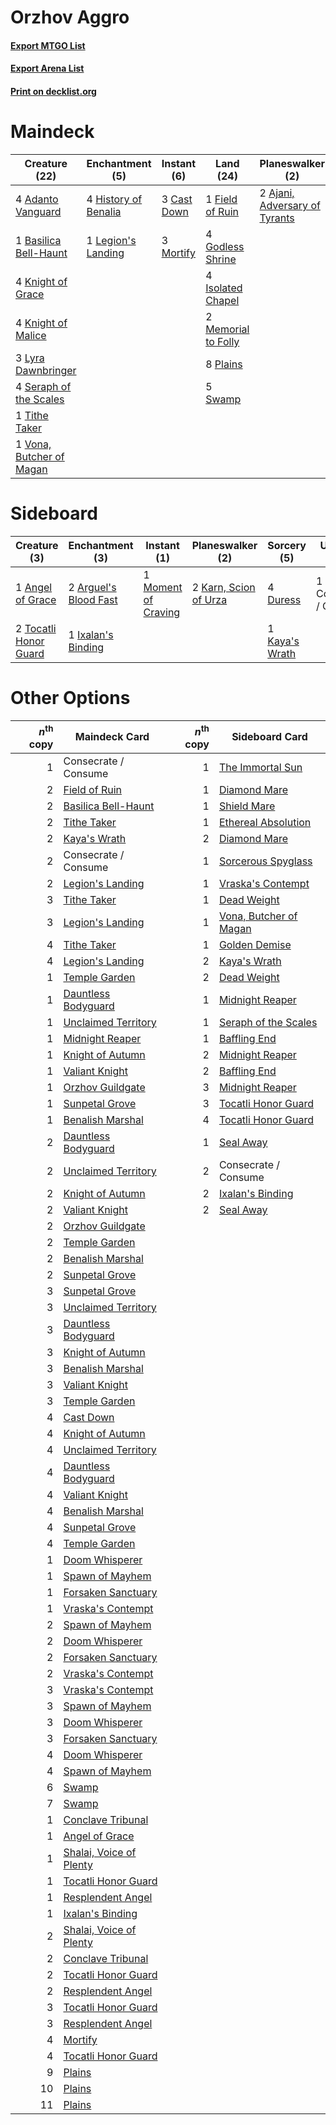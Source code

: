 # Orzhov Aggro

#### [Export MTGO List](../collection/Orzhov%20Aggro/Orzhov%20Aggro.txt)
#### [Export Arena List](../collection/Orzhov%20Aggro/Orzhov%20Aggro_arena.txt)
#### [Print on decklist.org](http://decklist.org/?deckmain=4%09Adanto%20Vanguard%0A2%09Ajani,%20Adversary%20of%20Tyrants%0A1%09Basilica%20Bell-Haunt%0A3%09Cast%20Down%0A1%09Field%20of%20Ruin%0A4%09Godless%20Shrine%0A4%09History%20of%20Benalia%0A4%09Isolated%20Chapel%0A1%09Kaya's%20Wrath%0A4%09Knight%20of%20Grace%0A4%09Knight%20of%20Malice%0A1%09Legion's%20Landing%0A3%09Lyra%20Dawnbringer%0A2%09Memorial%20to%20Folly%0A3%09Mortify%0A8%09Plains%0A4%09Seraph%20of%20the%20Scales%0A5%09Swamp%0A1%09Tithe%20Taker%0A1%09Vona,%20Butcher%20of%20Magan&deckside=1%09Angel%20of%20Grace%0A2%09Arguel's%20Blood%20Fast%0A1%09Consecrate%20/%20Consume%0A4%09Duress%0A1%09Ixalan's%20Binding%0A2%09Karn,%20Scion%20of%20Urza%0A1%09Kaya's%20Wrath%0A1%09Moment%20of%20Craving%0A2%09Tocatli%20Honor%20Guard)
# Maindeck

|                                           Creature (22)                                           |                                        Enchantment (5)                                        |                                     Instant (6)                                      |                                          Land (24)                                           |                                            Planeswalker (2)                                            |                                       Sorcery (1)                                       |
|---------------------------------------------------------------------------------------------------|-----------------------------------------------------------------------------------------------|--------------------------------------------------------------------------------------|----------------------------------------------------------------------------------------------|--------------------------------------------------------------------------------------------------------|-----------------------------------------------------------------------------------------|
|4 [Adanto Vanguard](http://gatherer.wizards.com/Pages/Card/Details.aspx?multiverseid=435152)       |4 [History of Benalia](http://gatherer.wizards.com/Pages/Card/Details.aspx?multiverseid=442909)|3 [Cast Down](http://gatherer.wizards.com/Pages/Card/Details.aspx?multiverseid=442969)|1 [Field of Ruin](http://gatherer.wizards.com/Pages/Card/Details.aspx?multiverseid=435415)    |2 [Ajani, Adversary of Tyrants](http://gatherer.wizards.com/Pages/Card/Details.aspx?multiverseid=447139)|1 [Kaya's Wrath](http://gatherer.wizards.com/Pages/Card/Details.aspx?multiverseid=457331)|
|1 [Basilica Bell-Haunt](http://gatherer.wizards.com/Pages/Card/Details.aspx?multiverseid=457300)   |1 [Legion's Landing](http://gatherer.wizards.com/Pages/Card/Details.aspx?multiverseid=435173)  |3 [Mortify](http://gatherer.wizards.com/Pages/Card/Details.aspx?multiverseid=420829)  |4 [Godless Shrine](http://gatherer.wizards.com/Pages/Card/Details.aspx?multiverseid=405099)   |                                                                                                        |                                                                                         |
|4 [Knight of Grace](http://gatherer.wizards.com/Pages/Card/Details.aspx?multiverseid=442911)       |                                                                                               |                                                                                      |4 [Isolated Chapel](http://gatherer.wizards.com/Pages/Card/Details.aspx?multiverseid=443129)  |                                                                                                        |                                                                                         |
|4 [Knight of Malice](http://gatherer.wizards.com/Pages/Card/Details.aspx?multiverseid=442985)      |                                                                                               |                                                                                      |2 [Memorial to Folly](http://gatherer.wizards.com/Pages/Card/Details.aspx?multiverseid=443130)|                                                                                                        |                                                                                         |
|3 [Lyra Dawnbringer](http://gatherer.wizards.com/Pages/Card/Details.aspx?multiverseid=442914)      |                                                                                               |                                                                                      |8 [Plains](http://gatherer.wizards.com/Pages/Card/Details.aspx?multiverseid=439856)           |                                                                                                        |                                                                                         |
|4 [Seraph of the Scales](http://gatherer.wizards.com/Pages/Card/Details.aspx?multiverseid=457349)  |                                                                                               |                                                                                      |5 [Swamp](http://gatherer.wizards.com/Pages/Card/Details.aspx?multiverseid=439858)            |                                                                                                        |                                                                                         |
|1 [Tithe Taker](http://gatherer.wizards.com/Pages/Card/Details.aspx?multiverseid=457171)           |                                                                                               |                                                                                      |                                                                                              |                                                                                                        |                                                                                         |
|1 [Vona, Butcher of Magan](http://gatherer.wizards.com/Pages/Card/Details.aspx?multiverseid=435387)|                                                                                               |                                                                                      |                                                                                              |                                                                                                        |                                                                                         |


# Sideboard

|                                          Creature (3)                                          |                                        Enchantment (3)                                         |                                         Instant (1)                                          |                                        Planeswalker (2)                                        |                                       Sorcery (5)                                       |     Unknown (1)      |
|------------------------------------------------------------------------------------------------|------------------------------------------------------------------------------------------------|----------------------------------------------------------------------------------------------|------------------------------------------------------------------------------------------------|-----------------------------------------------------------------------------------------|----------------------|
|1 [Angel of Grace](http://gatherer.wizards.com/Pages/Card/Details.aspx?multiverseid=457145)     |2 [Arguel's Blood Fast](http://gatherer.wizards.com/Pages/Card/Details.aspx?multiverseid=439316)|1 [Moment of Craving](http://gatherer.wizards.com/Pages/Card/Details.aspx?multiverseid=439736)|2 [Karn, Scion of Urza](http://gatherer.wizards.com/Pages/Card/Details.aspx?multiverseid=442889)|4 [Duress](http://gatherer.wizards.com/Pages/Card/Details.aspx?multiverseid=14557)       |1 Consecrate / Consume|
|2 [Tocatli Honor Guard](http://gatherer.wizards.com/Pages/Card/Details.aspx?multiverseid=435194)|1 [Ixalan's Binding](http://gatherer.wizards.com/Pages/Card/Details.aspx?multiverseid=435168)   |                                                                                              |                                                                                                |1 [Kaya's Wrath](http://gatherer.wizards.com/Pages/Card/Details.aspx?multiverseid=457331)|                      |


# Other Options

|*n*<sup>th</sup> copy|                                          Maindeck Card                                           |*n*<sup>th</sup> copy|                                         Sideboard Card                                          |
|--------------------:|--------------------------------------------------------------------------------------------------|--------------------:|-------------------------------------------------------------------------------------------------|
|                    1|Consecrate / Consume                                                                              |                    1|[The Immortal Sun](http://gatherer.wizards.com/Pages/Card/Details.aspx?multiverseid=439844)      |
|                    2|[Field of Ruin](http://gatherer.wizards.com/Pages/Card/Details.aspx?multiverseid=435415)          |                    1|[Diamond Mare](http://gatherer.wizards.com/Pages/Card/Details.aspx?multiverseid=447368)          |
|                    2|[Basilica Bell-Haunt](http://gatherer.wizards.com/Pages/Card/Details.aspx?multiverseid=457300)    |                    1|[Shield Mare](http://gatherer.wizards.com/Pages/Card/Details.aspx?multiverseid=447173)           |
|                    2|[Tithe Taker](http://gatherer.wizards.com/Pages/Card/Details.aspx?multiverseid=457171)            |                    1|[Ethereal Absolution](http://gatherer.wizards.com/Pages/Card/Details.aspx?multiverseid=457314)   |
|                    2|[Kaya's Wrath](http://gatherer.wizards.com/Pages/Card/Details.aspx?multiverseid=457331)           |                    2|[Diamond Mare](http://gatherer.wizards.com/Pages/Card/Details.aspx?multiverseid=447368)          |
|                    2|Consecrate / Consume                                                                              |                    1|[Sorcerous Spyglass](http://gatherer.wizards.com/Pages/Card/Details.aspx?multiverseid=435407)    |
|                    2|[Legion's Landing](http://gatherer.wizards.com/Pages/Card/Details.aspx?multiverseid=435173)       |                    1|[Vraska's Contempt](http://gatherer.wizards.com/Pages/Card/Details.aspx?multiverseid=435283)     |
|                    3|[Tithe Taker](http://gatherer.wizards.com/Pages/Card/Details.aspx?multiverseid=457171)            |                    1|[Dead Weight](http://gatherer.wizards.com/Pages/Card/Details.aspx?multiverseid=452817)           |
|                    3|[Legion's Landing](http://gatherer.wizards.com/Pages/Card/Details.aspx?multiverseid=435173)       |                    1|[Vona, Butcher of Magan](http://gatherer.wizards.com/Pages/Card/Details.aspx?multiverseid=435387)|
|                    4|[Tithe Taker](http://gatherer.wizards.com/Pages/Card/Details.aspx?multiverseid=457171)            |                    1|[Golden Demise](http://gatherer.wizards.com/Pages/Card/Details.aspx?multiverseid=439730)         |
|                    4|[Legion's Landing](http://gatherer.wizards.com/Pages/Card/Details.aspx?multiverseid=435173)       |                    2|[Kaya's Wrath](http://gatherer.wizards.com/Pages/Card/Details.aspx?multiverseid=457331)          |
|                    1|[Temple Garden](http://gatherer.wizards.com/Pages/Card/Details.aspx?multiverseid=405112)          |                    2|[Dead Weight](http://gatherer.wizards.com/Pages/Card/Details.aspx?multiverseid=452817)           |
|                    1|[Dauntless Bodyguard](http://gatherer.wizards.com/Pages/Card/Details.aspx?multiverseid=442902)    |                    1|[Midnight Reaper](http://gatherer.wizards.com/Pages/Card/Details.aspx?multiverseid=452827)       |
|                    1|[Unclaimed Territory](http://gatherer.wizards.com/Pages/Card/Details.aspx?multiverseid=435419)    |                    1|[Seraph of the Scales](http://gatherer.wizards.com/Pages/Card/Details.aspx?multiverseid=457349)  |
|                    1|[Midnight Reaper](http://gatherer.wizards.com/Pages/Card/Details.aspx?multiverseid=452827)        |                    1|[Baffling End](http://gatherer.wizards.com/Pages/Card/Details.aspx?multiverseid=439658)          |
|                    1|[Knight of Autumn](http://gatherer.wizards.com/Pages/Card/Details.aspx?multiverseid=452933)       |                    2|[Midnight Reaper](http://gatherer.wizards.com/Pages/Card/Details.aspx?multiverseid=452827)       |
|                    1|[Valiant Knight](http://gatherer.wizards.com/Pages/Card/Details.aspx?multiverseid=447178)         |                    2|[Baffling End](http://gatherer.wizards.com/Pages/Card/Details.aspx?multiverseid=439658)          |
|                    1|[Orzhov Guildgate](http://gatherer.wizards.com/Pages/Card/Details.aspx?multiverseid=376443)       |                    3|[Midnight Reaper](http://gatherer.wizards.com/Pages/Card/Details.aspx?multiverseid=452827)       |
|                    1|[Sunpetal Grove](http://gatherer.wizards.com/Pages/Card/Details.aspx?multiverseid=420946)         |                    3|[Tocatli Honor Guard](http://gatherer.wizards.com/Pages/Card/Details.aspx?multiverseid=435194)   |
|                    1|[Benalish Marshal](http://gatherer.wizards.com/Pages/Card/Details.aspx?multiverseid=442894)       |                    4|[Tocatli Honor Guard](http://gatherer.wizards.com/Pages/Card/Details.aspx?multiverseid=435194)   |
|                    2|[Dauntless Bodyguard](http://gatherer.wizards.com/Pages/Card/Details.aspx?multiverseid=442902)    |                    1|[Seal Away](http://gatherer.wizards.com/Pages/Card/Details.aspx?multiverseid=442919)             |
|                    2|[Unclaimed Territory](http://gatherer.wizards.com/Pages/Card/Details.aspx?multiverseid=435419)    |                    2|Consecrate / Consume                                                                             |
|                    2|[Knight of Autumn](http://gatherer.wizards.com/Pages/Card/Details.aspx?multiverseid=452933)       |                    2|[Ixalan's Binding](http://gatherer.wizards.com/Pages/Card/Details.aspx?multiverseid=435168)      |
|                    2|[Valiant Knight](http://gatherer.wizards.com/Pages/Card/Details.aspx?multiverseid=447178)         |                    2|[Seal Away](http://gatherer.wizards.com/Pages/Card/Details.aspx?multiverseid=442919)             |
|                    2|[Orzhov Guildgate](http://gatherer.wizards.com/Pages/Card/Details.aspx?multiverseid=376443)       |                     |                                                                                                 |
|                    2|[Temple Garden](http://gatherer.wizards.com/Pages/Card/Details.aspx?multiverseid=405112)          |                     |                                                                                                 |
|                    2|[Benalish Marshal](http://gatherer.wizards.com/Pages/Card/Details.aspx?multiverseid=442894)       |                     |                                                                                                 |
|                    2|[Sunpetal Grove](http://gatherer.wizards.com/Pages/Card/Details.aspx?multiverseid=420946)         |                     |                                                                                                 |
|                    3|[Sunpetal Grove](http://gatherer.wizards.com/Pages/Card/Details.aspx?multiverseid=420946)         |                     |                                                                                                 |
|                    3|[Unclaimed Territory](http://gatherer.wizards.com/Pages/Card/Details.aspx?multiverseid=435419)    |                     |                                                                                                 |
|                    3|[Dauntless Bodyguard](http://gatherer.wizards.com/Pages/Card/Details.aspx?multiverseid=442902)    |                     |                                                                                                 |
|                    3|[Knight of Autumn](http://gatherer.wizards.com/Pages/Card/Details.aspx?multiverseid=452933)       |                     |                                                                                                 |
|                    3|[Benalish Marshal](http://gatherer.wizards.com/Pages/Card/Details.aspx?multiverseid=442894)       |                     |                                                                                                 |
|                    3|[Valiant Knight](http://gatherer.wizards.com/Pages/Card/Details.aspx?multiverseid=447178)         |                     |                                                                                                 |
|                    3|[Temple Garden](http://gatherer.wizards.com/Pages/Card/Details.aspx?multiverseid=405112)          |                     |                                                                                                 |
|                    4|[Cast Down](http://gatherer.wizards.com/Pages/Card/Details.aspx?multiverseid=442969)              |                     |                                                                                                 |
|                    4|[Knight of Autumn](http://gatherer.wizards.com/Pages/Card/Details.aspx?multiverseid=452933)       |                     |                                                                                                 |
|                    4|[Unclaimed Territory](http://gatherer.wizards.com/Pages/Card/Details.aspx?multiverseid=435419)    |                     |                                                                                                 |
|                    4|[Dauntless Bodyguard](http://gatherer.wizards.com/Pages/Card/Details.aspx?multiverseid=442902)    |                     |                                                                                                 |
|                    4|[Valiant Knight](http://gatherer.wizards.com/Pages/Card/Details.aspx?multiverseid=447178)         |                     |                                                                                                 |
|                    4|[Benalish Marshal](http://gatherer.wizards.com/Pages/Card/Details.aspx?multiverseid=442894)       |                     |                                                                                                 |
|                    4|[Sunpetal Grove](http://gatherer.wizards.com/Pages/Card/Details.aspx?multiverseid=420946)         |                     |                                                                                                 |
|                    4|[Temple Garden](http://gatherer.wizards.com/Pages/Card/Details.aspx?multiverseid=405112)          |                     |                                                                                                 |
|                    1|[Doom Whisperer](http://gatherer.wizards.com/Pages/Card/Details.aspx?multiverseid=452819)         |                     |                                                                                                 |
|                    1|[Spawn of Mayhem](http://gatherer.wizards.com/Pages/Card/Details.aspx?multiverseid=457229)        |                     |                                                                                                 |
|                    1|[Forsaken Sanctuary](http://gatherer.wizards.com/Pages/Card/Details.aspx?multiverseid=429673)     |                     |                                                                                                 |
|                    1|[Vraska's Contempt](http://gatherer.wizards.com/Pages/Card/Details.aspx?multiverseid=435283)      |                     |                                                                                                 |
|                    2|[Spawn of Mayhem](http://gatherer.wizards.com/Pages/Card/Details.aspx?multiverseid=457229)        |                     |                                                                                                 |
|                    2|[Doom Whisperer](http://gatherer.wizards.com/Pages/Card/Details.aspx?multiverseid=452819)         |                     |                                                                                                 |
|                    2|[Forsaken Sanctuary](http://gatherer.wizards.com/Pages/Card/Details.aspx?multiverseid=429673)     |                     |                                                                                                 |
|                    2|[Vraska's Contempt](http://gatherer.wizards.com/Pages/Card/Details.aspx?multiverseid=435283)      |                     |                                                                                                 |
|                    3|[Vraska's Contempt](http://gatherer.wizards.com/Pages/Card/Details.aspx?multiverseid=435283)      |                     |                                                                                                 |
|                    3|[Spawn of Mayhem](http://gatherer.wizards.com/Pages/Card/Details.aspx?multiverseid=457229)        |                     |                                                                                                 |
|                    3|[Doom Whisperer](http://gatherer.wizards.com/Pages/Card/Details.aspx?multiverseid=452819)         |                     |                                                                                                 |
|                    3|[Forsaken Sanctuary](http://gatherer.wizards.com/Pages/Card/Details.aspx?multiverseid=429673)     |                     |                                                                                                 |
|                    4|[Doom Whisperer](http://gatherer.wizards.com/Pages/Card/Details.aspx?multiverseid=452819)         |                     |                                                                                                 |
|                    4|[Spawn of Mayhem](http://gatherer.wizards.com/Pages/Card/Details.aspx?multiverseid=457229)        |                     |                                                                                                 |
|                    6|[Swamp](http://gatherer.wizards.com/Pages/Card/Details.aspx?multiverseid=439858)                  |                     |                                                                                                 |
|                    7|[Swamp](http://gatherer.wizards.com/Pages/Card/Details.aspx?multiverseid=439858)                  |                     |                                                                                                 |
|                    1|[Conclave Tribunal](http://gatherer.wizards.com/Pages/Card/Details.aspx?multiverseid=452756)      |                     |                                                                                                 |
|                    1|[Angel of Grace](http://gatherer.wizards.com/Pages/Card/Details.aspx?multiverseid=457145)         |                     |                                                                                                 |
|                    1|[Shalai, Voice of Plenty](http://gatherer.wizards.com/Pages/Card/Details.aspx?multiverseid=442923)|                     |                                                                                                 |
|                    1|[Tocatli Honor Guard](http://gatherer.wizards.com/Pages/Card/Details.aspx?multiverseid=435194)    |                     |                                                                                                 |
|                    1|[Resplendent Angel](http://gatherer.wizards.com/Pages/Card/Details.aspx?multiverseid=447170)      |                     |                                                                                                 |
|                    1|[Ixalan's Binding](http://gatherer.wizards.com/Pages/Card/Details.aspx?multiverseid=435168)       |                     |                                                                                                 |
|                    2|[Shalai, Voice of Plenty](http://gatherer.wizards.com/Pages/Card/Details.aspx?multiverseid=442923)|                     |                                                                                                 |
|                    2|[Conclave Tribunal](http://gatherer.wizards.com/Pages/Card/Details.aspx?multiverseid=452756)      |                     |                                                                                                 |
|                    2|[Tocatli Honor Guard](http://gatherer.wizards.com/Pages/Card/Details.aspx?multiverseid=435194)    |                     |                                                                                                 |
|                    2|[Resplendent Angel](http://gatherer.wizards.com/Pages/Card/Details.aspx?multiverseid=447170)      |                     |                                                                                                 |
|                    3|[Tocatli Honor Guard](http://gatherer.wizards.com/Pages/Card/Details.aspx?multiverseid=435194)    |                     |                                                                                                 |
|                    3|[Resplendent Angel](http://gatherer.wizards.com/Pages/Card/Details.aspx?multiverseid=447170)      |                     |                                                                                                 |
|                    4|[Mortify](http://gatherer.wizards.com/Pages/Card/Details.aspx?multiverseid=420829)                |                     |                                                                                                 |
|                    4|[Tocatli Honor Guard](http://gatherer.wizards.com/Pages/Card/Details.aspx?multiverseid=435194)    |                     |                                                                                                 |
|                    9|[Plains](http://gatherer.wizards.com/Pages/Card/Details.aspx?multiverseid=439856)                 |                     |                                                                                                 |
|                   10|[Plains](http://gatherer.wizards.com/Pages/Card/Details.aspx?multiverseid=439856)                 |                     |                                                                                                 |
|                   11|[Plains](http://gatherer.wizards.com/Pages/Card/Details.aspx?multiverseid=439856)                 |                     |                                                                                                 |

